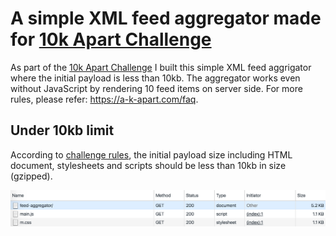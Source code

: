 # A simple XML feed aggregator made for [10k Apart Challenge](https://a-k-apart.com)

As part of the [10k Apart Challenge](https://a-k-apart.com) I built this simple XML feed aggrigator where the initial payload is less than 10kb. The aggregator works even without JavaScript by rendering 10 feed items on server side. For more rules, please refer: https://a-k-apart.com/faq.

## Under 10kb limit

According to [challenge rules](https://a-k-apart.com/faq#size), the initial payload size including HTML document, stylesheets and scripts should be less than 10kb in size (gzipped).

![10 kb limited page](https://github.com/abhinayrathore/Feed-Aggregator-10k/raw/master/i/feed-aggregator-payload.png)
